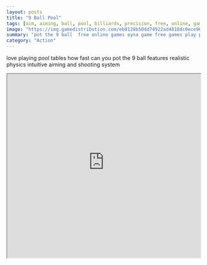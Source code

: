 ```yaml
---
layout: posts
title: "9 Ball Pool"
tags: [aim, aiming, ball, pool, billiards, precision, free, online, games, oyna, game, free, games, play, play, games]
image: "https://img.gamedistribution.com/eb8128b50dd74922ad4818dc0ece96b9-1280x550.jpeg"
summary: "pot the 9 ball  free online games oyna game free games play play games"
category: "Action"
---
```


love playing pool tables how fast can you pot the 9 ball features realistic physics intuitive aiming and shooting system

<iframe width="100%" height="480px;" src="https://html5.gamedistribution.com/eb8128b50dd74922ad4818dc0ece96b9/"></iframe>